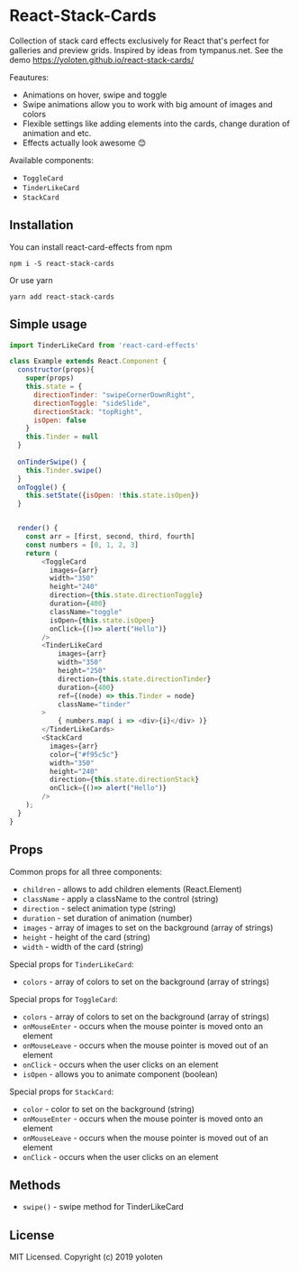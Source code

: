# React-Stack-Cards

Collection of stack card effects exclusively for React that's perfect for galleries and preview grids. Inspired by ideas from tympanus.net. 
See the demo https://yoloten.github.io/react-stack-cards/

Feautures: 

- Animations on hover, swipe and toggle
- Swipe animations allow you to work with big amount of images and colors
- Flexible settings like adding elements into the cards, change duration of animation and etc.
- Effects actually look awesome :blush:

Available components:

- `ToggleCard`
- `TinderLikeCard`
- `StackCard`

## Installation

You can install react-card-effects from npm

```
npm i -S react-stack-cards
```
Or use yarn

```
yarn add react-stack-cards
```

## Simple usage

```javascript
import TinderLikeCard from 'react-card-effects'

class Example extends React.Component {
  constructor(props){
    super(props)
    this.state = {
      directionTinder: "swipeCornerDownRight",
      directionToggle: "sideSlide",
      directionStack: "topRight",
      isOpen: false
    }
    this.Tinder = null
  }
  
  onTinderSwipe() {
    this.Tinder.swipe()
  }
  onToggle() {
    this.setState({isOpen: !this.state.isOpen})
  }


  render() {
    const arr = [first, second, third, fourth]
    const numbers = [0, 1, 2, 3]
    return (
        <ToggleCard 
          images={arr}
          width="350"
          height="240"
          direction={this.state.directionToggle}
          duration={400}
          className="toggle"
          isOpen={this.state.isOpen}
          onClick={()=> alert("Hello")}
        />
        <TinderLikeCard
            images={arr}
            width="350"
            height="250"
            direction={this.state.directionTinder}
            duration={400}
            ref={(node) => this.Tinder = node}
            className="tinder"
        >
            { numbers.map( i => <div>{i}</div> )}
        </TinderLikeCards>
        <StackCard
          images={arr}
          color={"#f95c5c"}
          width="350"
          height="240"
          direction={this.state.directionStack}
          onClick={()=> alert("Hello")}
        />
    );
  }
}

```
## Props
Common props for all three components:

- `children` - allows to add children elements (React.Element)
- `className` - apply a className to the control (string)
- `direction` - select animation type (string)
- `duration` - set duration of animation (number)
- `images` - array of images to set on the background (array of strings)
- `height` - height of the card (string)
- `width` - width of the card (string)

Special props for `TinderLikeCard`:

- `colors` - array of colors to set on the background (array of strings)

Special props for `ToggleCard`:

- `colors` - array of colors to set on the background (array of strings)
- `onMouseEnter` - occurs when the mouse pointer is moved onto an element
- `onMouseLeave` - occurs when the mouse pointer is moved out of an element
- `onClick` - occurs when the user clicks on an element
- `isOpen` - allows you to animate component (boolean)

Special props for `StackCard`:
- `color` - color to set on the background (string)
- `onMouseEnter` - occurs when the mouse pointer is moved onto an element
- `onMouseLeave` - occurs when the mouse pointer is moved out of an element
- `onClick` - occurs when the user clicks on an element

## Methods
- `swipe()` - swipe method for TinderLikeCard

## License
MIT Licensed. Copyright (c) 2019 yoloten